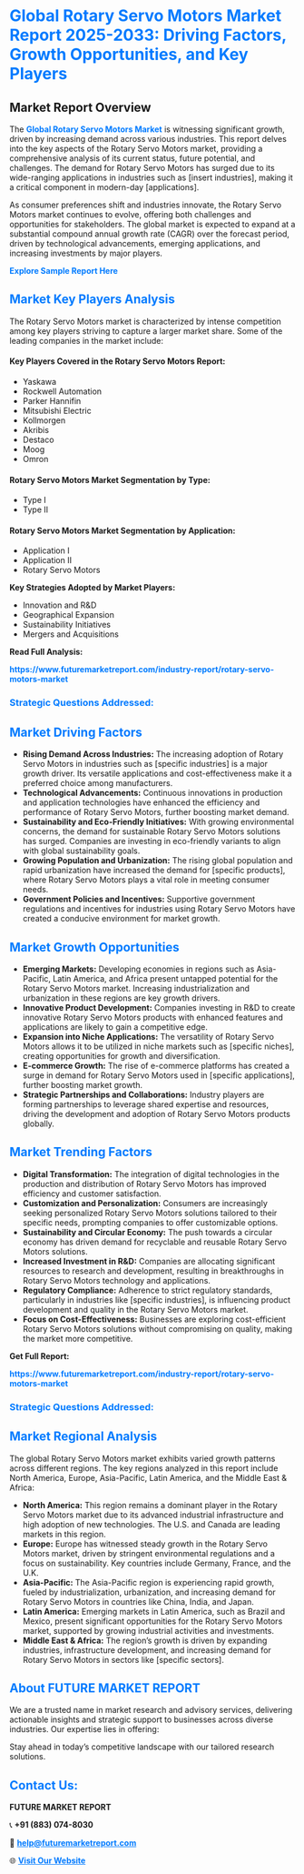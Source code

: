 <h1 style="color: #007BFF;">Global Rotary Servo Motors Market Report 2025-2033: Driving Factors, Growth Opportunities, and Key Players</h1>

<section id="overview">
<h2>Market Report Overview</h2>
<p>The <a href="https://www.futuremarketreport.com/industry-report/rotary-servo-motors-market" style="color: #007BFF; text-decoration: none;"><strong>Global Rotary Servo Motors Market</strong></a> is witnessing significant growth, driven by increasing demand across various industries. This report delves into the key aspects of the Rotary Servo Motors market, providing a comprehensive analysis of its current status, future potential, and challenges. The demand for Rotary Servo Motors has surged due to its wide-ranging applications in industries such as [insert industries], making it a critical component in modern-day [applications].</p>
<p>As consumer preferences shift and industries innovate, the Rotary Servo Motors market continues to evolve, offering both challenges and opportunities for stakeholders. The global market is expected to expand at a substantial compound annual growth rate (CAGR) over the forecast period, driven by technological advancements, emerging applications, and increasing investments by major players.</p>
</section>

<section id="overview">
<p><a href="https://www.futuremarketreport.com/request-sample/reportId=113424" style="color: #007BFF; text-decoration: none;"><strong>Explore Sample Report Here</strong></a></p>
</section>

<section id="key-players">
<h2 style="color: #007BFF;">Market Key Players Analysis</h2>
<p>The Rotary Servo Motors market is characterized by intense competition among key players striving to capture a larger market share. Some of the leading companies in the market include:</p>
<h4>Key Players Covered in the Rotary Servo Motors Report:</h4>
<ul><li>Yaskawa</li><li>Rockwell Automation</li><li>Parker Hannifin</li><li>Mitsubishi Electric</li><li>Kollmorgen</li><li>Akribis</li><li>Destaco</li><li>Moog</li><li>Omron</li></ul>
<h4>Rotary Servo Motors Market Segmentation by Type:</h4>
<ul><li>Type I</li><li>Type II</li></ul>

<h4>Rotary Servo Motors Market Segmentation by Application:</h4>
<ul><li>Application I</li><li>Application II</li><li>Rotary Servo Motors</li></ul>
<p><strong>Key Strategies Adopted by Market Players:</strong></p>
<ul>
<li>Innovation and R&D</li>
<li>Geographical Expansion</li>
<li>Sustainability Initiatives</li>
<li>Mergers and Acquisitions</li>
</ul>
</section>

<section>
<p><strong>Read Full Analysis: </strong></p><a href="https://www.futuremarketreport.com/industry-report/rotary-servo-motors-market" style="color: #007BFF; text-decoration: none;"><strong>https://www.futuremarketreport.com/industry-report/rotary-servo-motors-market</strong></a>
<h3 style="color: #007BFF;">Strategic Questions Addressed:</h3>
</section>

<section id="driving-factors">
<h2 style="color: #007BFF;">Market Driving Factors</h2>
<ul>
<li><strong>Rising Demand Across Industries:</strong> The increasing adoption of Rotary Servo Motors in industries such as [specific industries] is a major growth driver. Its versatile applications and cost-effectiveness make it a preferred choice among manufacturers.</li>
<li><strong>Technological Advancements:</strong> Continuous innovations in production and application technologies have enhanced the efficiency and performance of Rotary Servo Motors, further boosting market demand.</li>
<li><strong>Sustainability and Eco-Friendly Initiatives:</strong> With growing environmental concerns, the demand for sustainable Rotary Servo Motors solutions has surged. Companies are investing in eco-friendly variants to align with global sustainability goals.</li>
<li><strong>Growing Population and Urbanization:</strong> The rising global population and rapid urbanization have increased the demand for [specific products], where Rotary Servo Motors plays a vital role in meeting consumer needs.</li>
<li><strong>Government Policies and Incentives:</strong> Supportive government regulations and incentives for industries using Rotary Servo Motors have created a conducive environment for market growth.</li>
</ul>
</section>

<section id="growth-opportunities">
<h2 style="color: #007BFF;">Market Growth Opportunities</h2>
<ul>
<li><strong>Emerging Markets:</strong> Developing economies in regions such as Asia-Pacific, Latin America, and Africa present untapped potential for the Rotary Servo Motors market. Increasing industrialization and urbanization in these regions are key growth drivers.</li>
<li><strong>Innovative Product Development:</strong> Companies investing in R&D to create innovative Rotary Servo Motors products with enhanced features and applications are likely to gain a competitive edge.</li>
<li><strong>Expansion into Niche Applications:</strong> The versatility of Rotary Servo Motors allows it to be utilized in niche markets such as [specific niches], creating opportunities for growth and diversification.</li>
<li><strong>E-commerce Growth:</strong> The rise of e-commerce platforms has created a surge in demand for Rotary Servo Motors used in [specific applications], further boosting market growth.</li>
<li><strong>Strategic Partnerships and Collaborations:</strong> Industry players are forming partnerships to leverage shared expertise and resources, driving the development and adoption of Rotary Servo Motors products globally.</li>
</ul>
</section>

<section id="trending-factors">
<h2 style="color: #007BFF;">Market Trending Factors</h2>
<ul>
<li><strong>Digital Transformation:</strong> The integration of digital technologies in the production and distribution of Rotary Servo Motors has improved efficiency and customer satisfaction.</li>
<li><strong>Customization and Personalization:</strong> Consumers are increasingly seeking personalized Rotary Servo Motors solutions tailored to their specific needs, prompting companies to offer customizable options.</li>
<li><strong>Sustainability and Circular Economy:</strong> The push towards a circular economy has driven demand for recyclable and reusable Rotary Servo Motors solutions.</li>
<li><strong>Increased Investment in R&D:</strong> Companies are allocating significant resources to research and development, resulting in breakthroughs in Rotary Servo Motors technology and applications.</li>
<li><strong>Regulatory Compliance:</strong> Adherence to strict regulatory standards, particularly in industries like [specific industries], is influencing product development and quality in the Rotary Servo Motors market.</li>
<li><strong>Focus on Cost-Effectiveness:</strong> Businesses are exploring cost-efficient Rotary Servo Motors solutions without compromising on quality, making the market more competitive.</li>
</ul>
</section>

<section>
<p><strong>Get Full Report: </strong></p><a href="https://www.futuremarketreport.com/industry-report/rotary-servo-motors-market" style="color: #007BFF; text-decoration: none;"><strong>https://www.futuremarketreport.com/industry-report/rotary-servo-motors-market</strong></a>
<h3 style="color: #007BFF;">Strategic Questions Addressed:</h3>
</section>


<section id="regional-analysis">
<h2 style="color: #007BFF;">Market Regional Analysis</h2>
<p>The global Rotary Servo Motors market exhibits varied growth patterns across different regions. The key regions analyzed in this report include North America, Europe, Asia-Pacific, Latin America, and the Middle East & Africa:</p>
<ul>
<li><strong>North America:</strong> This region remains a dominant player in the Rotary Servo Motors market due to its advanced industrial infrastructure and high adoption of new technologies. The U.S. and Canada are leading markets in this region.</li>
<li><strong>Europe:</strong> Europe has witnessed steady growth in the Rotary Servo Motors market, driven by stringent environmental regulations and a focus on sustainability. Key countries include Germany, France, and the U.K.</li>
<li><strong>Asia-Pacific:</strong> The Asia-Pacific region is experiencing rapid growth, fueled by industrialization, urbanization, and increasing demand for Rotary Servo Motors in countries like China, India, and Japan.</li>
<li><strong>Latin America:</strong> Emerging markets in Latin America, such as Brazil and Mexico, present significant opportunities for the Rotary Servo Motors market, supported by growing industrial activities and investments.</li>
<li><strong>Middle East & Africa:</strong> The region’s growth is driven by expanding industries, infrastructure development, and increasing demand for Rotary Servo Motors in sectors like [specific sectors].</li>
</ul>
</section>

<footer>
<h2 style="color: #007BFF;">About FUTURE MARKET REPORT</h2>
<p>We are a trusted name in market research and advisory services, delivering actionable insights and strategic support to businesses across diverse industries. Our expertise lies in offering:</p>

<p>Stay ahead in today’s competitive landscape with our tailored research solutions.</p>

<h2 style="color: #007BFF;">Contact Us:</h2>
<p><strong>FUTURE MARKET REPORT</strong></p>
<p>📞 <strong>+91 (883) 074-8030</strong></p>
<p>📧 <strong><a href="mailto:help@futuremarketreport.com" style="color: #007BFF;">help@futuremarketreport.com</a></strong></p>
<p>🌐 <strong><a href="https://www.futuremarketreport.com/" style="color: #007BFF;">Visit Our Website</a></strong></p>
</footer>